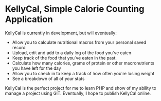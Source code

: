 # KellyCal, Simple Calorie Counting Application

KellyCal is currently in development, but will eventually:
- Allow you to calculate nutritional macros from your personal saved record
- Upload, edit and add to a daily log of the food you've eaten
- Keep track of the food that you've eaten in the past.
- Calculate how many calories, grams of protein or other macronutrients you have left for the day
- Allow you to check in to keep a track of how often you're losing weight
- See a breakdown of all of your stats

KellyCal is the perfect project for me to learn PHP and show of my ability to manage a project using GIT. Eventually, I hope to publish KellyCal online.
